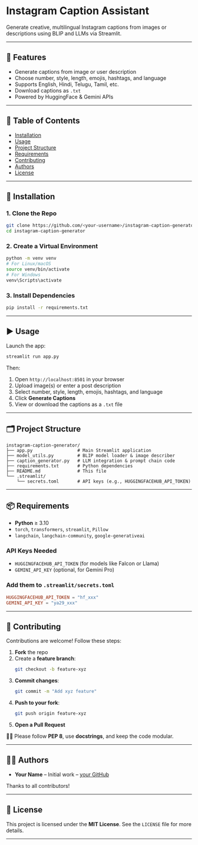 # Instagram Caption Assistant 

Generate creative, multilingual Instagram captions from images or descriptions using BLIP and LLMs via Streamlit.

---

## 🌟 Features

- Generate captions from image or user description
- Choose number, style, length, emojis, hashtags, and language
- Supports English, Hindi, Telugu, Tamil, etc.
- Download captions as `.txt`
- Powered by HuggingFace & Gemini APIs

---

## 🧭 Table of Contents

- [Installation](#installation)
- [Usage](#usage)
- [Project Structure](#project-structure)
- [Requirements](#requirements)
- [Contributing](#contributing-)
- [Authors](#authors)
- [License](#license)

---

## 🚀 Installation

### 1. Clone the Repo

```bash
git clone https://github.com/<your-username>/instagram-caption-generator.git
cd instagram-caption-generator
```

### 2. Create a Virtual Environment

```bash
python -m venv venv
# For Linux/macOS
source venv/bin/activate
# For Windows
venv\Scripts\activate
```

### 3. Install Dependencies

```bash
pip install -r requirements.txt
```

---

## ▶️ Usage

Launch the app:

```bash
streamlit run app.py
```

Then:

1. Open `http://localhost:8501` in your browser  
2. Upload image(s) or enter a post description  
3. Select number, style, length, emojis, hashtags, and language  
4. Click **Generate Captions**  
5. View or download the captions as a `.txt` file  

---

## 🗂️ Project Structure

```
instagram-caption-generator/
├── app.py                 # Main Streamlit application
├── model_utils.py         # BLIP model loader & image describer
├── caption_generator.py   # LLM integration & prompt chain code
├── requirements.txt       # Python dependencies
├── README.md              # This file
└── .streamlit/
    └── secrets.toml       # API keys (e.g., HUGGINGFACEHUB_API_TOKEN)
```

---

## 📦 Requirements

- **Python** ≥ 3.10  
- `torch`, `transformers`, `streamlit`, `Pillow`  
- `langchain`, `langchain-community`, `google-generativeai`  

### API Keys Needed

- `HUGGINGFACEHUB_API_TOKEN` (for models like Falcon or Llama)
- `GEMINI_API_KEY` (optional, for Gemini Pro)

### Add them to `.streamlit/secrets.toml`

```toml
HUGGINGFACEHUB_API_TOKEN = "hf_xxx"
GEMINI_API_KEY = "ya29_xxx"
```

---

## 🤝 Contributing

Contributions are welcome! Follow these steps:

1. **Fork** the repo  
2. Create a **feature branch**:  
   ```bash
   git checkout -b feature-xyz
   ```
3. **Commit changes**:  
   ```bash
   git commit -m "Add xyz feature"
   ```
4. **Push to your fork**:  
   ```bash
   git push origin feature-xyz
   ```
5. **Open a Pull Request**

🧑‍💻 Please follow **PEP 8**, use **docstrings**, and keep the code modular.

---

## 👩‍💻 Authors

- **Your Name** – Initial work – [your GitHub](https://github.com/your-username)

Thanks to all contributors!

---

## 📄 License

This project is licensed under the **MIT License**. See the `LICENSE` file for more details.

---
